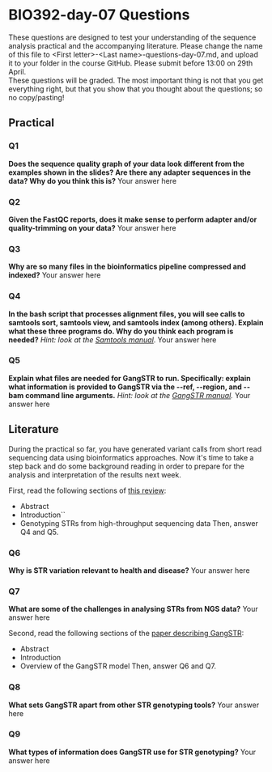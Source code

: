 
# BIO392-day-07 Questions 
These questions are designed to test your understanding of the sequence analysis practical and the accompanying literature. Please change the name of this file to \<First letter\>-\<Last name\>-questions-day-07.md, and upload it to your folder in the course GitHub. Please submit before 13:00 on 29th April. <br>
These questions will be graded. The most important thing is not that you get everything right, but that you show that you thought about the questions; so no copy/pasting!


## Practical

### Q1
**Does the sequence quality graph of your data look different from the examples shown in the slides? Are there any adapter sequences in the data? Why do you think this is?**
Your answer here

### Q2
**Given the FastQC reports, does it make sense to perform adapter and/or quality-trimming on your data?**
Your answer here

### Q3
**Why are so many files in the bioinformatics pipeline compressed and indexed?**
Your answer here

### Q4
**In the bash script that processes alignment files, you will see calls to samtools sort, samtools view, and samtools index (among others). Explain what these three programs do. Why do you think each program is needed?**
*Hint: look at the [Samtools manual](http://www.htslib.org/doc/samtools.html)*.
Your answer here

### Q5
**Explain what files are needed for GangSTR to run. Specifically: explain what information is provided to GangSTR via the --ref, --region, and --bam command line arguments.**
*Hint: look at the [GangSTR manual](https://github.com/gymreklab/gangstr).*
Your answer here

## Literature
During the practical so far, you have generated variant calls from short read sequencing data using bioinformatics approaches. Now it's time to take a step back and do some background reading in order to prepare for the analysis and interpretation of the results next week. 

First, read the following sections of [this review](https://www.sciencedirect.com/science/article/pii/S0959437X16301538):
* Abstract
* Introduction``
* Genotyping STRs from high-throughput sequencing data
Then, answer Q4 and Q5.

### Q6
**Why is STR variation relevant to health and disease?**
Your answer here

### Q7
**What are some of the challenges in analysing STRs from NGS data?**
Your answer here

Second, read the following sections of the [paper describing GangSTR](https://academic.oup.com/nar/article/47/15/e90/5518310):
* Abstract
* Introduction
* Overview of the GangSTR model
Then, answer Q6 and Q7.

### Q8
**What sets GangSTR apart from other STR genotyping tools?**
Your answer here

### Q9
**What types of information does GangSTR use for STR genotyping?**
Your answer here
